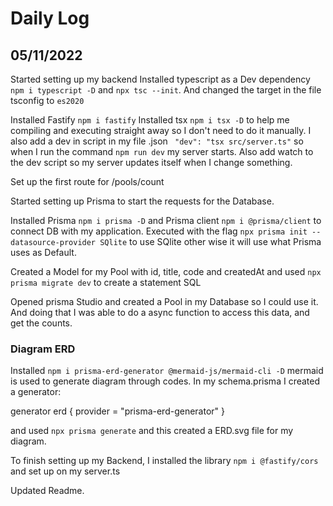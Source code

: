 # Daily Log 


## 05/11/2022

Started setting up my backend
Installed typescript as a Dev dependency ```npm i typescript -D``` and ```npx tsc --init```. 
And changed the target in the file tsconfig to `es2020` 

Installed Fastify `npm i fastify`
Installed tsx `npm i tsx -D` to help me compiling and executing straight away so I don't need to do it manually. 
I also add a dev in script in my file .json ` "dev": "tsx src/server.ts"` so when I run the command `npm run dev` my server starts. 
Also add watch to the dev script so my server updates itself when I change something.

Set up the first route for /pools/count


Started setting up Prisma to start the requests for the Database.

Installed Prisma `npm i prisma -D` and Prisma client `npm i @prisma/client` to connect DB with my application.
Executed with the flag `npx prisma init --datasource-provider SQlite` to use SQlite other wise it will use what Prisma uses as Default.

Created a Model for my Pool with id, title, code and createdAt and used  `npx prisma migrate dev` to create a statement SQL 

Opened prisma Studio and created a Pool in my Database so I could use it.
And doing that I was able to do a async function to access this data, and get the counts.

### Diagram ERD

Installed `npm i prisma-erd-generator @mermaid-js/mermaid-cli -D` mermaid is used to generate diagram through codes.
In my schema.prisma I created a generator:

generator erd {
  provider = "prisma-erd-generator"
}

and used `npx prisma generate` and this created a ERD.svg file for my diagram.

To finish setting up my Backend, I installed the library `npm i @fastify/cors` and set up on my server.ts

Updated Readme.